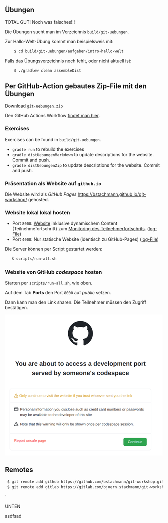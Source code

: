 

## Übungen

TOTAL GUT! Noch was falsches!!!

Die Übungen sucht man im Verzeichnis `build/git-uebungen`.

Zur Hallo-Welt-Übung kommt man beispielsweis mit:

```bash
    $ cd build/git-uebungen/aufgaben/intro-hallo-welt
```

Falls das Übungsverzeichnis noch fehlt, oder nicht aktuell ist:

```bash
    $ ./gradlew clean assembleDist
```
    
## Per GitHub-Action gebautes Zip-File mit den Übungen

[Download `git-uebungen.zip`](https://github.com/bstachmann/git-workshop/releases/latest/download/git-uebungen.zip)

Den GitHub Actions Workflow [findet man hier](https://github.com/bstachmann/git-workshop/actions/workflows/zip-git-uebungen.yml).

### Exercises

Exercises can be found in `build/git-uebungen`.

 * `gradle run` to rebuild the exercises
 * `gradle distUebungenMarkdown` to update descriptions for the website. Commit and push.
 * `gradle distUebungenZip` to update descriptions for the website. Commit and push.

### Präsentation als Website auf `github.io`

Die Website wird als *GitHub Pages*  https://bstachmann.github.io/git-workshop/ gehosted.

### Website lokal lokal hosten

 * Port `8000`: [Website](http://localhost:8000) inklusive dynamischem Content (Teilnehmefortschritt) zum [Monitoring des Teilnehmerfortschrits](http://localhost:8000/progress). ([log-File](_log/webserver-with-progresstracking.log))
 * Port `4000`: Nur statische Website (identisch zu GitHub-Pages)  ([log-File](_log/jekyll.log))

 Die Server können per Script gestartet werden:

 ```bash
    $ scripts/run-all.sh
 ```

 ### Website von GitHub *codespace* hosten
 
 Starten per `scripts/run-all.sh`, wie oben.

 Auf dem Tab **Ports** den Port `8000` auf *public* setzen.

 Dann kann man den Link sharen. Die Teilnehmer müssen den Zugriff bestätigen.

 ![GitHub Zugriffsbestätigungsdialog](sections/progress-server/image.png)

## Remotes

```bash
 $ git remote add github https://github.com/bstachmann/git-workshop.git
 $ git remote add gitlab https://gitlab.com/bjoern.stachmann/git-workshop.git
```
`

UNTEN


asdfsad